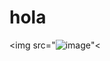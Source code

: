 # hola
<img src="![image](https://github.com/dianna8754/hola/assets/160799157/6155cd17-983f-481d-9de3-aa66ae4ba468)"<
